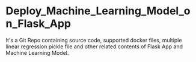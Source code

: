# Deploy_Machine_Learning_Model_on_Flask_App
It's a Git Repo containing source code, supported docker files, multiple linear regression pickle file and other related contents of Flask App and Machine Learning Model.
